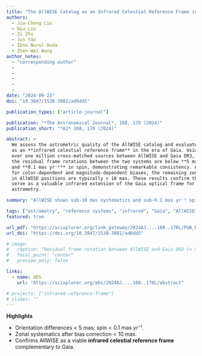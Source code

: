 ```yaml
---
title: "The AllWISE Catalog as an Infrared Celestial Reference Frame in the Gaia Era"
authors:
  - Jia-Cheng Liu
  - Niu Liu
  - Zi Zhu
  - Jun Yao
  - Ibnu Nurul Huda
  - Zhen-Wei Wang
author_notes:
  - "corresponding author"
  - 
  - 
  - 
  - 
  - 
date: "2024-09-23"
doi: "10.3847/1538-3881/ad6dd5"

publication_types: ["article-journal"]

publication: "*The Astronomical Journal*, 168, 170 (2024)"
publication_short: "*AJ* 168, 170 (2024)"

abstract: >
  We assess the astrometric quality of the AllWISE catalog and evaluate its potential
  as an **infrared celestial reference frame** in the era of Gaia. Using a sample of
  over one million cross-matched sources between AllWISE and Gaia DR3, we find that
  the residual frame rotations between the two systems are below **5 mas** in orientation
  and **0.1 mas yr⁻¹** in spin, demonstrating remarkable consistency. After correction
  for color-dependent and magnitude-dependent biases, the remaining zonal systematics
  in AllWISE positions are typically < 10 mas. These results confirm that AllWISE can
  serve as a valuable infrared extension of the Gaia optical frame for multi-wavelength
  astrometry.

summary: "AllWISE shows sub-10 mas systematics and sub-0.1 mas yr⁻¹ spin relative to Gaia DR3, making it a robust infrared celestial reference frame."

tags: ["astrometry", "reference systems", "infrared", "Gaia", "AllWISE"]
featured: true

url_pdf: "https://scixplorer.org/link_gateway/2024AJ....168..170L/PUB_PDF"
url_doi: "https://doi.org/10.3847/1538-3881/ad6dd5"

# image:
#   caption: "Residual frame rotation between AllWISE and Gaia DR3 (< 5 mas)."
#   focal_point: "center"
#   preview_only: false

links:
  - name: ADS
    url: "https://scixplorer.org/abs/2024AJ....168..170L/abstract"

# projects: ["infrared-reference-frame"]
# slides: ""
---
```


**Highlights**

- Orientation differences < 5 mas; spin < 0.1 mas yr⁻¹.  
- Zonal systematics after bias correction < 10 mas.  
- Confirms AllWISE as a viable **infrared celestial reference frame** complementary to Gaia.
